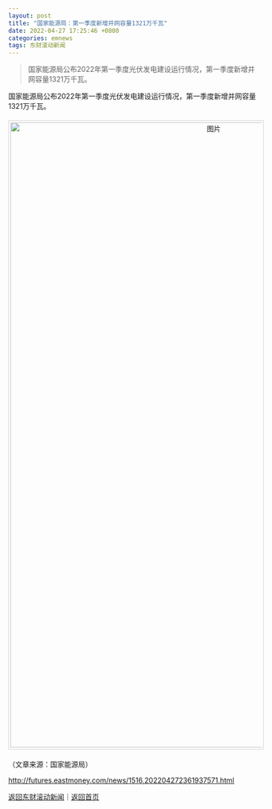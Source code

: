 ```yaml
---
layout: post
title: "国家能源局：第一季度新增并网容量1321万千瓦"
date: 2022-04-27 17:25:46 +0800
categories: emnews
tags: 东财滚动新闻
---
```

> 国家能源局公布2022年第一季度光伏发电建设运行情况，第一季度新增并网容量1321万千瓦。

<p>国家能源局公布2022年第一季度光伏发电建设运行情况，第一季度新增并网容量1321万千瓦。</p><center><img src="https://dfscdn.dfcfw.com/download/D24943438301788582018_w1080h1698.jpg" alt="图片" width="800" emheight="140" style="border:1px solid #D1D1D1;padding:3px;margin:5px 0px;float:none;width:800px;height:1250px;" height="1250" border="0" hspace="0" vspace="0" /></center><p class="em_media">（文章来源：国家能源局）</p>

<http://futures.eastmoney.com/news/1516,202204272361937571.html>

[返回东财滚动新闻](//finews.withounder.com/emnews/)｜[返回首页](//finews.withounder.com/)